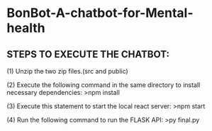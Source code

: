 # BonBot-A-chatbot-for-Mental-health

## STEPS TO EXECUTE THE CHATBOT:

(1) Unzip the two zip files.(src and public)

(2) Execute the following command in the same directory to install necessary dependencies:
    >npm install
    
(3) Execute this statement to start the local react server:
    >npm start
    
(4) Run the following command to run the FLASK API:
    >py final.py
    
